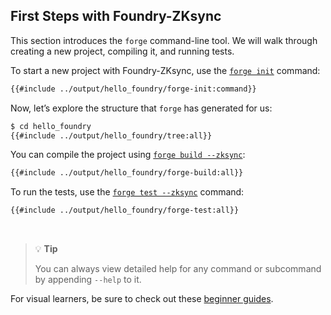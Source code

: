 ## First Steps with Foundry-ZKsync

This section introduces the `forge` command-line tool. We will walk through creating a new project, compiling it, and running tests.

To start a new project with Foundry-ZKsync, use the [`forge init`](../reference/forge/forge-init.md) command:

```sh
{{#include ../output/hello_foundry/forge-init:command}}
```

Now, let’s explore the structure that `forge` has generated for us:

```sh
$ cd hello_foundry
{{#include ../output/hello_foundry/tree:all}}
```

You can compile the project using [`forge build --zksync`](../reference/forge/forge-build.md):

```sh
{{#include ../output/hello_foundry/forge-build:all}}
```

To run the tests, use the [`forge test --zksync`](../reference/forge/forge-test.md) command:

```sh
{{#include ../output/hello_foundry/forge-test:all}}
```

<br>

> 💡 **Tip**
>
> You can always view detailed help for any command or subcommand by appending `--help` to it.

For visual learners, be sure to check out these [beginner guides](../guides/video-tutorials.md).
